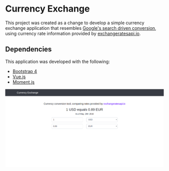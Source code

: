 # Currency Exchange


This project was created as a change to develop a simple currency exchange application that resembles [Google's search driven conversion](https://www.google.com/search?q=1+USD+to+EUR&oq=1+USD+to+EUR), using currency rate information provided by [exchangeratesapi.io](https://exchangeratesapi.io).

## Dependencies

This application was developed with the following:
 - [Bootstrap 4](https://getbootstrap.com)
 - [Vue.js](https://vuejs.org)
 - [Moment.js](https://momentjs.com/)


![Example](example.png)
